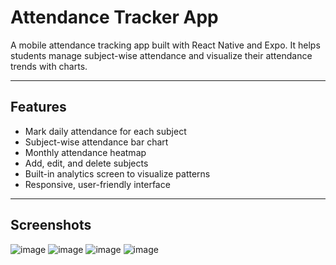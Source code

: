 # Attendance Tracker App

A mobile attendance tracking app built with React Native and Expo. It helps students manage subject-wise attendance and visualize their attendance trends with charts.

---

## Features

- Mark daily attendance for each subject
- Subject-wise attendance bar chart
- Monthly attendance heatmap
- Add, edit, and delete subjects
- Built-in analytics screen to visualize patterns
- Responsive, user-friendly interface

---

## Screenshots

![image](https://github.com/user-attachments/assets/50844ea7-6742-43ed-8ec5-251ad375ba10)
![image](https://github.com/user-attachments/assets/3b255673-b97b-42fe-887c-f6d5a9103f7d)
![image](https://github.com/user-attachments/assets/67d2cb75-968a-433a-9ae8-583c5e66acb9)
![image](https://github.com/user-attachments/assets/72ff8a18-971b-4cc1-a7eb-0e47a50724e3)







